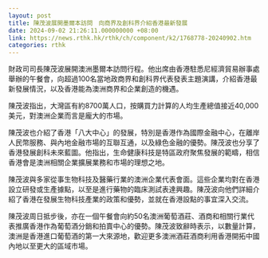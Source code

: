 ```yaml
---
layout: post
title: 陳茂波展開墨爾本訪問　向商界及創科界介紹香港最新發展
date: 2024-09-02 21:26:11.000000000 +08:00
link: https://news.rthk.hk/rthk/ch/component/k2/1768778-20240902.htm
categories: rthk
---
```


財政司司長陳茂波展開澳洲墨爾本訪問行程。他出席由香港駐悉尼經濟貿易辦事處舉辦的午餐會，向超過100名當地政商界和創科界代表發表主題演講，介紹香港最新發展情況，以及香港能為澳洲商界和企業創造的機遇。

陳茂波指出，大灣區有約8700萬人口，按購買力計算的人均生產總值接近40,000美元，對澳洲企業而言是龐大的市場。

陳茂波也介紹了香港「八大中心」的發展，特別是香港作為國際金融中心，在離岸人民幣服務、與內地金融市場的互聯互通，以及綠色金融的優勢。陳茂波也分享了香港發展創科未來藍圖。他指出，生命健康科技是特區政府聚焦發展的範疇，相信香港會是澳洲相關企業擴展業務和市場的理想之地。

陳茂波與多家從事生物科技及醫藥行業的澳洲企業代表會面。這些企業均對在香港設立研發或生產據點，以至是進行藥物的臨床測試表達興趣。陳茂波向他們詳細介紹了香港在發展生物科技產業的政策和優勢，並就在香港設點的事宜深入交流。

陳茂波周日抵步後，亦在一個午餐會向約50名澳洲葡萄酒莊、酒商和相關行業代表推廣香港作為葡萄酒分銷和拍賣中心的優勢。陳茂波致辭時表示，以數量計算，澳洲是香港進口葡萄酒的第一大來源地，歡迎更多澳洲酒莊酒商利用香港開拓中國內地以至更大的區域市場。
